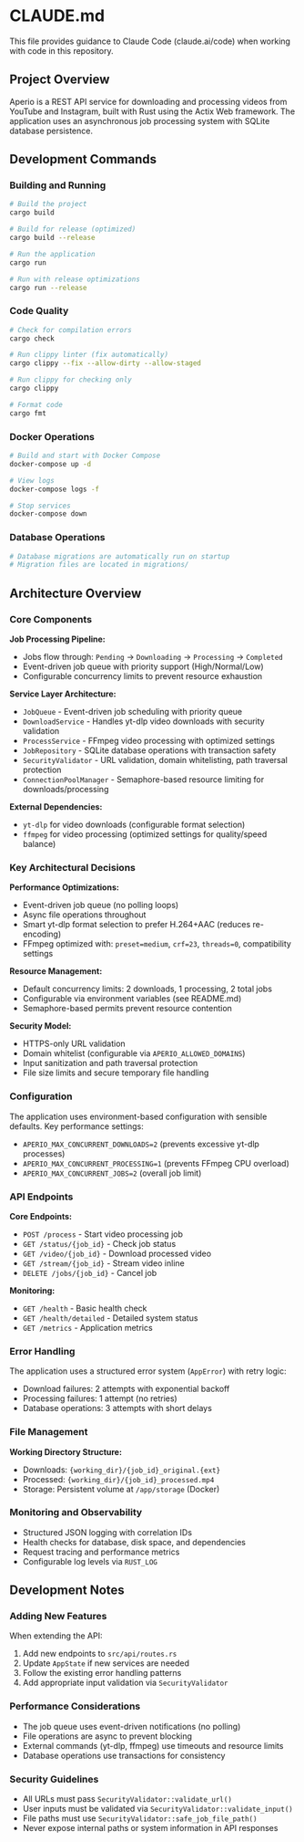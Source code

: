 # CLAUDE.md

This file provides guidance to Claude Code (claude.ai/code) when working with code in this repository.

## Project Overview

Aperio is a REST API service for downloading and processing videos from YouTube and Instagram, built with Rust using the Actix Web framework. The application uses an asynchronous job processing system with SQLite database persistence.

## Development Commands

### Building and Running
```bash
# Build the project
cargo build

# Build for release (optimized)
cargo build --release

# Run the application
cargo run

# Run with release optimizations
cargo run --release
```

### Code Quality
```bash
# Check for compilation errors
cargo check

# Run clippy linter (fix automatically)
cargo clippy --fix --allow-dirty --allow-staged

# Run clippy for checking only
cargo clippy

# Format code
cargo fmt
```

### Docker Operations
```bash
# Build and start with Docker Compose
docker-compose up -d

# View logs
docker-compose logs -f

# Stop services
docker-compose down
```

### Database Operations
```bash
# Database migrations are automatically run on startup
# Migration files are located in migrations/
```

## Architecture Overview

### Core Components

**Job Processing Pipeline:**
- Jobs flow through: `Pending` → `Downloading` → `Processing` → `Completed`
- Event-driven job queue with priority support (High/Normal/Low)
- Configurable concurrency limits to prevent resource exhaustion

**Service Layer Architecture:**
- `JobQueue` - Event-driven job scheduling with priority queue
- `DownloadService` - Handles yt-dlp video downloads with security validation
- `ProcessService` - FFmpeg video processing with optimized settings
- `JobRepository` - SQLite database operations with transaction safety
- `SecurityValidator` - URL validation, domain whitelisting, path traversal protection
- `ConnectionPoolManager` - Semaphore-based resource limiting for downloads/processing

**External Dependencies:**
- `yt-dlp` for video downloads (configurable format selection)
- `ffmpeg` for video processing (optimized settings for quality/speed balance)

### Key Architectural Decisions

**Performance Optimizations:**
- Event-driven job queue (no polling loops)
- Async file operations throughout
- Smart yt-dlp format selection to prefer H.264+AAC (reduces re-encoding)
- FFmpeg optimized with: `preset=medium`, `crf=23`, `threads=0`, compatibility settings

**Resource Management:**
- Default concurrency limits: 2 downloads, 1 processing, 2 total jobs
- Configurable via environment variables (see README.md)
- Semaphore-based permits prevent resource contention

**Security Model:**
- HTTPS-only URL validation
- Domain whitelist (configurable via `APERIO_ALLOWED_DOMAINS`)
- Input sanitization and path traversal protection
- File size limits and secure temporary file handling

### Configuration

The application uses environment-based configuration with sensible defaults. Key performance settings:

- `APERIO_MAX_CONCURRENT_DOWNLOADS=2` (prevents excessive yt-dlp processes)
- `APERIO_MAX_CONCURRENT_PROCESSING=1` (prevents FFmpeg CPU overload)
- `APERIO_MAX_CONCURRENT_JOBS=2` (overall job limit)

### API Endpoints

**Core Endpoints:**
- `POST /process` - Start video processing job
- `GET /status/{job_id}` - Check job status
- `GET /video/{job_id}` - Download processed video
- `GET /stream/{job_id}` - Stream video inline
- `DELETE /jobs/{job_id}` - Cancel job

**Monitoring:**
- `GET /health` - Basic health check
- `GET /health/detailed` - Detailed system status
- `GET /metrics` - Application metrics

### Error Handling

The application uses a structured error system (`AppError`) with retry logic:
- Download failures: 2 attempts with exponential backoff
- Processing failures: 1 attempt (no retries)
- Database operations: 3 attempts with short delays

### File Management

**Working Directory Structure:**
- Downloads: `{working_dir}/{job_id}_original.{ext}`
- Processed: `{working_dir}/{job_id}_processed.mp4`
- Storage: Persistent volume at `/app/storage` (Docker)

### Monitoring and Observability

- Structured JSON logging with correlation IDs
- Health checks for database, disk space, and dependencies
- Request tracing and performance metrics
- Configurable log levels via `RUST_LOG`

## Development Notes

### Adding New Features

When extending the API:
1. Add new endpoints to `src/api/routes.rs`
2. Update `AppState` if new services are needed
3. Follow the existing error handling patterns
4. Add appropriate input validation via `SecurityValidator`

### Performance Considerations

- The job queue uses event-driven notifications (no polling)
- File operations are async to prevent blocking
- External commands (yt-dlp, ffmpeg) use timeouts and resource limits
- Database operations use transactions for consistency

### Security Guidelines

- All URLs must pass `SecurityValidator::validate_url()`
- User inputs must be validated via `SecurityValidator::validate_input()`
- File paths must use `SecurityValidator::safe_job_file_path()`
- Never expose internal paths or system information in API responses